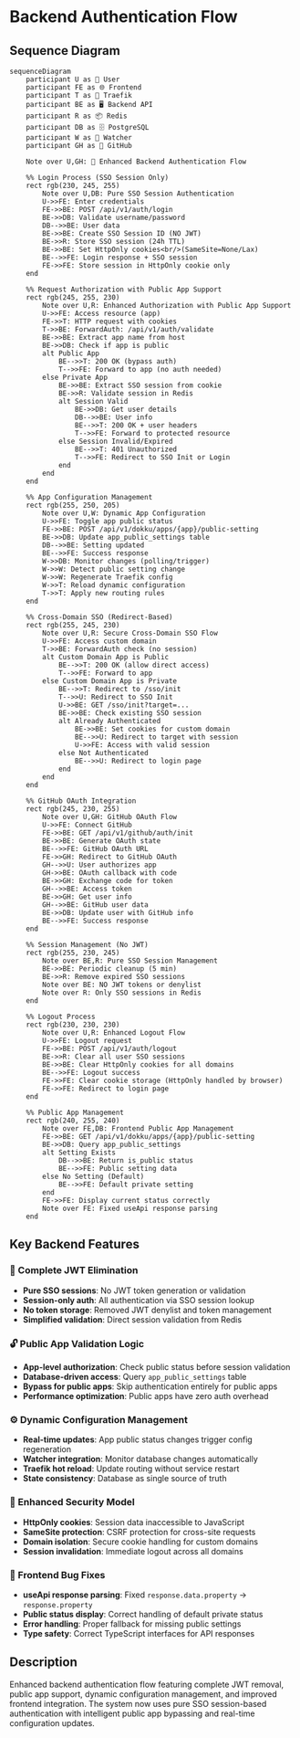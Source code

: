 # Backend Authentication Flow

## Sequence Diagram

```mermaid
sequenceDiagram
    participant U as 👤 User
    participant FE as 🌐 Frontend
    participant T as 🔄 Traefik
    participant BE as 🖥️ Backend API
    participant R as 📦 Redis
    participant DB as 🗄️ PostgreSQL
    participant W as 🔧 Watcher
    participant GH as 🔗 GitHub

    Note over U,GH: 🔐 Enhanced Backend Authentication Flow

    %% Login Process (SSO Session Only)
    rect rgb(230, 245, 255)
        Note over U,DB: Pure SSO Session Authentication
        U->>FE: Enter credentials
        FE->>BE: POST /api/v1/auth/login
        BE->>DB: Validate username/password
        DB-->>BE: User data
        BE->>BE: Create SSO Session ID (NO JWT)
        BE->>R: Store SSO session (24h TTL)
        BE->>BE: Set HttpOnly cookies<br/>(SameSite=None/Lax)
        BE-->>FE: Login response + SSO session
        FE->>FE: Store session in HttpOnly cookie only
    end

    %% Request Authorization with Public App Support
    rect rgb(245, 255, 230)
        Note over U,R: Enhanced Authorization with Public App Support
        U->>FE: Access resource (app)
        FE->>T: HTTP request with cookies
        T->>BE: ForwardAuth: /api/v1/auth/validate
        BE->>BE: Extract app name from host
        BE->>DB: Check if app is public
        alt Public App
            BE-->>T: 200 OK (bypass auth)
            T-->>FE: Forward to app (no auth needed)
        else Private App
            BE->>BE: Extract SSO session from cookie
            BE->>R: Validate session in Redis
            alt Session Valid
                BE->>DB: Get user details
                DB-->>BE: User info
                BE-->>T: 200 OK + user headers
                T-->>FE: Forward to protected resource
            else Session Invalid/Expired
                BE-->>T: 401 Unauthorized
                T-->>FE: Redirect to SSO Init or Login
            end
        end
    end

    %% App Configuration Management
    rect rgb(255, 250, 205)
        Note over U,W: Dynamic App Configuration
        U->>FE: Toggle app public status
        FE->>BE: POST /api/v1/dokku/apps/{app}/public-setting
        BE->>DB: Update app_public_settings table
        DB-->>BE: Setting updated
        BE-->>FE: Success response
        W->>DB: Monitor changes (polling/trigger)
        W->>W: Detect public setting change
        W->>W: Regenerate Traefik config
        W->>T: Reload dynamic configuration
        T->>T: Apply new routing rules
    end

    %% Cross-Domain SSO (Redirect-Based)
    rect rgb(255, 245, 230)
        Note over U,R: Secure Cross-Domain SSO Flow
        U->>FE: Access custom domain
        T->>BE: ForwardAuth check (no session)
        alt Custom Domain App is Public
            BE-->>T: 200 OK (allow direct access)
            T-->>FE: Forward to app
        else Custom Domain App is Private
            BE-->>T: Redirect to /sso/init
            T-->>U: Redirect to SSO Init
            U->>BE: GET /sso/init?target=...
            BE->>BE: Check existing SSO session
            alt Already Authenticated
                BE->>BE: Set cookies for custom domain
                BE-->>U: Redirect to target with session
                U->>FE: Access with valid session
            else Not Authenticated
                BE-->>U: Redirect to login page
            end
        end
    end

    %% GitHub OAuth Integration
    rect rgb(245, 230, 255)
        Note over U,GH: GitHub OAuth Flow
        U->>FE: Connect GitHub
        FE->>BE: GET /api/v1/github/auth/init
        BE->>BE: Generate OAuth state
        BE-->>FE: GitHub OAuth URL
        FE->>GH: Redirect to GitHub OAuth
        GH-->>U: User authorizes app
        GH->>BE: OAuth callback with code
        BE->>GH: Exchange code for token
        GH-->>BE: Access token
        BE->>GH: Get user info
        GH-->>BE: GitHub user data
        BE->>DB: Update user with GitHub info
        BE-->>FE: Success response
    end

    %% Session Management (No JWT)
    rect rgb(255, 230, 245)
        Note over BE,R: Pure SSO Session Management
        BE->>BE: Periodic cleanup (5 min)
        BE->>R: Remove expired SSO sessions
        Note over BE: NO JWT tokens or denylist
        Note over R: Only SSO sessions in Redis
    end

    %% Logout Process
    rect rgb(230, 230, 230)
        Note over U,R: Enhanced Logout Flow
        U->>FE: Logout request
        FE->>BE: POST /api/v1/auth/logout
        BE->>R: Clear all user SSO sessions
        BE->>BE: Clear HttpOnly cookies for all domains
        BE-->>FE: Logout success
        FE->>FE: Clear cookie storage (HttpOnly handled by browser)
        FE->>FE: Redirect to login page
    end

    %% Public App Management
    rect rgb(240, 255, 240)
        Note over FE,DB: Frontend Public App Management
        FE->>BE: GET /api/v1/dokku/apps/{app}/public-setting
        BE->>DB: Query app_public_settings
        alt Setting Exists
            DB-->>BE: Return is_public status
            BE-->>FE: Public setting data
        else No Setting (Default)
            BE-->>FE: Default private setting
        end
        FE->>FE: Display current status correctly
        Note over FE: Fixed useApi response parsing
    end
```

## Key Backend Features

### 🚫 Complete JWT Elimination
- **Pure SSO sessions**: No JWT token generation or validation
- **Session-only auth**: All authentication via SSO session lookup
- **No token storage**: Removed JWT denylist and token management
- **Simplified validation**: Direct session validation from Redis

### 🔓 Public App Validation Logic
- **App-level authorization**: Check public status before session validation
- **Database-driven access**: Query `app_public_settings` table
- **Bypass for public apps**: Skip authentication entirely for public apps
- **Performance optimization**: Public apps have zero auth overhead

### ⚙️ Dynamic Configuration Management
- **Real-time updates**: App public status changes trigger config regeneration
- **Watcher integration**: Monitor database changes automatically
- **Traefik hot reload**: Update routing without service restart
- **State consistency**: Database as single source of truth

### 🔐 Enhanced Security Model
- **HttpOnly cookies**: Session data inaccessible to JavaScript
- **SameSite protection**: CSRF protection for cross-site requests
- **Domain isolation**: Secure cookie handling for custom domains
- **Session invalidation**: Immediate logout across all domains

### 🐛 Frontend Bug Fixes
- **useApi response parsing**: Fixed `response.data.property` → `response.property`
- **Public status display**: Correct handling of default private status
- **Error handling**: Proper fallback for missing public settings
- **Type safety**: Correct TypeScript interfaces for API responses

## Description
Enhanced backend authentication flow featuring complete JWT removal, public app support, dynamic configuration management, and improved frontend integration. The system now uses pure SSO session-based authentication with intelligent public app bypassing and real-time configuration updates. 